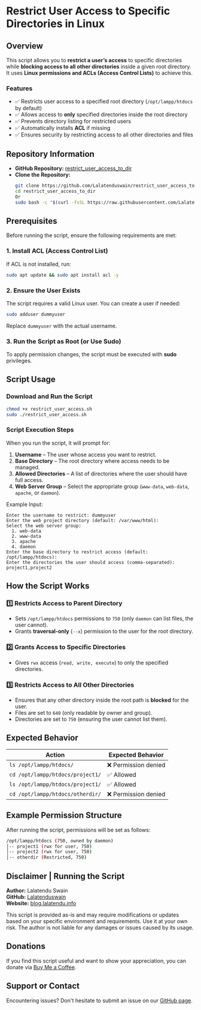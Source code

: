 # Restrict User Access to Specific Directories in Linux

## Overview
This script allows you to **restrict a user’s access** to specific directories while **blocking access to all other directories** inside a given root directory. It uses **Linux permissions and ACLs (Access Control Lists)** to achieve this.

### Features
- ✅ Restricts user access to a specified root directory (`/opt/lampp/htdocs` by default)
- ✅ Allows access to **only** specified directories inside the root directory
- ✅ Prevents directory listing for restricted users
- ✅ Automatically installs **ACL** if missing
- ✅ Ensures security by restricting access to all other directories and files

## Repository Information
- **GitHub Repository:** [restrict_user_access_to_dir](https://github.com/Lalatenduswain/restrict_user_access_to_dir)
- **Clone the Repository:**
  ```bash
  git clone https://github.com/Lalatenduswain/restrict_user_access_to_dir.git
  cd restrict_user_access_to_dir
  Or
  sudo bash -c "$(curl -fsSL https://raw.githubusercontent.com/Lalatenduswain/restrict_user_access_to_dir/refs/heads/master/restrict_user_access.sh)"
  ```

## Prerequisites
Before running the script, ensure the following requirements are met:

### 1. **Install ACL (Access Control List)**
If ACL is not installed, run:
```bash
sudo apt update && sudo apt install acl -y
```

### 2. **Ensure the User Exists**
The script requires a valid Linux user. You can create a user if needed:
```bash
sudo adduser dummyuser
```
Replace `dummyuser` with the actual username.

### 3. **Run the Script as Root (or Use Sudo)**
To apply permission changes, the script must be executed with **sudo** privileges.

## Script Usage
### **Download and Run the Script**
```bash
chmod +x restrict_user_access.sh
sudo ./restrict_user_access.sh
```

### **Script Execution Steps**
When you run the script, it will prompt for:
1. **Username** – The user whose access you want to restrict.
2. **Base Directory** – The root directory where access needs to be managed.
3. **Allowed Directories** – A list of directories where the user should have full access.
4. **Web Server Group** – Select the appropriate group (`www-data`, `web-data`, `apache`, or `daemon`).

Example Input:
```
Enter the username to restrict: dummyuser
Enter the web project directory (default: /var/www/html):
Select the web server group:
  1. web-data
  2. www-data
  3. apache
  4. daemon
Enter the base directory to restrict access (default: /opt/lampp/htdocs):
Enter the directories the user should access (comma-separated): project1,project2
```

## How the Script Works
### **1️⃣ Restricts Access to Parent Directory**
- Sets `/opt/lampp/htdocs` permissions to `750` (only `daemon` can list files, the user cannot).
- Grants **traversal-only** (`--x`) permission to the user for the root directory.

### **2️⃣ Grants Access to Specific Directories**
- Gives `rwx` access (`read, write, execute`) to only the specified directories.

### **3️⃣ Restricts Access to All Other Directories**
- Ensures that any other directory inside the root path is **blocked** for the user.
- Files are set to `640` (only readable by owner and group).
- Directories are set to `750` (ensuring the user cannot list them).

## Expected Behavior
| Action | Expected Behavior |
|--------|------------------|
| `ls /opt/lampp/htdocs/` | ❌ Permission denied |
| `cd /opt/lampp/htdocs/project1/` | ✅ Allowed |
| `ls /opt/lampp/htdocs/project1/` | ✅ Allowed |
| `cd /opt/lampp/htdocs/otherdir/` | ❌ Permission denied |

## Example Permission Structure
After running the script, permissions will be set as follows:
```bash
/opt/lampp/htdocs (750, owned by daemon)
│-- project1 (rwx for user, 750)
│-- project2 (rwx for user, 750)
│-- otherdir (Restricted, 750)
```

## Disclaimer | Running the Script
**Author:** Lalatendu Swain  
**GitHub:** [Lalatenduswain](https://github.com/Lalatenduswain)  
**Website:** [blog.lalatendu.info](https://blog.lalatendu.info)

This script is provided as-is and may require modifications or updates based on your specific environment and requirements. Use it at your own risk. The author is not liable for any damages or issues caused by its usage.

## Donations
If you find this script useful and want to show your appreciation, you can donate via [Buy Me a Coffee](https://www.buymeacoffee.com/lalatendu.swain).

## Support or Contact
Encountering issues? Don't hesitate to submit an issue on our [GitHub page](https://github.com/Lalatenduswain/restrict_user_access_to_dir/issues).
